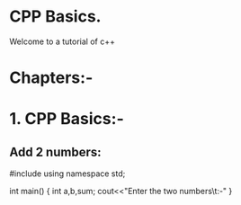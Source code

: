 # CPP Basics.
Welcome to a tutorial of c++

# Chapters:-
# 1. CPP Basics:-
## Add 2 numbers:
 
#include <iostream>
using namespace std;

int main()
{
    int a,b,sum;
    cout<<"Enter the two numbers\t:-"
}